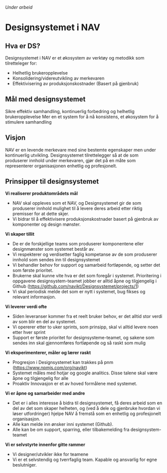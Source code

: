 _Under arbeid_
# Designsystemet i NAV
## Hva er DS?
Designsystemet i NAV er et økosystem av verktøy og metodikk som tilretteleger for: 
* Helhetlig brukeropplevelse
*  Konsolidering/videreutvikling av merkevaren
*  Effektivisering av produksjonskostnader (Basert på gjenbruk)

## Mål med designsystemet
Sikre effektiv samhandling, kontinuerlig forbedring og helhetlig brukeropplevelse
Mer en et system for å nå konsistens, et økosystem for å stimulere samhandling

## Visjon
NAV er en levende merkevare med sine bestemte egenskaper men under kontinuerlig utvikling. Designsystemet tilrettelegger så at de som produserer innhold under merkevaren, gjør det på en måte som representerer organisasjonen enhetlig og profesjonelt. 


## Prinsipper til designsystemet

**Vi realiserer produktområdets mål**

* NAV skal oppleves som et NAV, og Designsystemet gir de som produserer innhold mulighet til å levere deres arbeid etter riktig premisser for at dette skjer. 
* Vi bidrar til å effektivisere produksjonskostnader basert på gjenbruk av komponenter og design mønster.


**Vi skaper tillit**

* De er de forskjellige teams som produserer komponentene eller designmønster som systemet består av. 
* Vi respekterer og verdisetter faglig kompetanse av de som produserer innhold som sendes inn til designsystemet
* Vi behandler behov for support og samarbeid fortløpende, og setter det som første prioritet.
* Brukerne skal kunne vite hva er det som foregår i systemet. Prioritering i oppgavene designsystem-teamet jobber er alltid åpne og tilgjengelig i Github (https://github.com/navikt/Designsystemet/projects/1) 
* Vi skal periodisk melde det som er nytt i systemet, bug fikses og relevant informasjon.
  
**Vi leverer verdi ofte**

* Siden leveranser kommer fra et reelt bruker behov, er det alltid stor verdi av som blir en del av systemet. 
* Vi opererer etter to uker sprints, som prinsipp, skal vi alltid levere noen etter hver sprint
* Support er første prioritet for designsysteme-teamet, og sakene som sendes inn skal gjennomføres fortløpende og så raskt som mulig 

**Vi eksperimenterer, måler og lærer raskt**

* Progresjon i Designsystemet kan trakkes på pnm (https://www.npmjs.com/org/navikt)
* Systemet måles med hotjar og google analitics. Disse talene skal være åpne og tilgjengelig for alle
* Proaktiv Innovasjon er et av hoved formålene med systemet. 

**Vi er åpne og samarbeider med andre**

* Det er i alles interesse å bidra til designsystemet, få deres arbeid som en del av det som skaper helheten, og (ved å dele og gjenbruke hvordan vi løser utfordringer) hjelpe NAV å fremstå som en enhetlig og profesjonelt organisasjon. 
* Alle kan melde inn ønsker inni systemet (Github). 
* Alle kan be om support, sparring, eller tilbakemelding fra designsystem-teamet

**Vi er selvstyrte innenfor gitte rammer**

* Vi designer/utvikler ikke for teamene
* Vi er et selvstendig og tverrfaglig team. Kapable og ansvarlig for egne beslutniger. 

